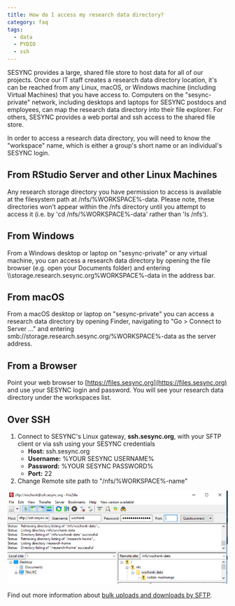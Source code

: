 ```yaml
---
title: How do I access my research data directory?
category: faq
tags:
  - data
  - PYDIO
  - ssh
---
```


SESYNC provides a large, shared file store to host data for all of our projects. Once our IT staff creates a research data directory location, it's can be reached from any Linux, macOS, or Windows machine (including Virtual Machines) that you have access to. Computers on the "sesync-private" network, including desktops and laptops for SESYNC postdocs and employees, can map the research data directory into their file explorer. For others, SESYNC provides a web portal and ssh access to the shared file store.

In order to access a research data directory, you will need to know the "workspace" name, which is either a group's short name or an individual's SESYNC login.

## From RStudio Server and other Linux Machines

Any research storage directory you have permission to access is available at the filesystem path at /nfs/%WORKSPACE%-data. Please note, these directories won't appear within the /nfs directory until you attempt to access it (i.e. by 'cd /nfs/%WORKSPACE%-data' rather than 'ls /nfs').

## From Windows

From a Windows desktop or laptop on "sesync-private" or any virtual machine, you can access a research data directory by opening the file browser (e.g. open your Documents folder) and entering \\\storage.research.sesync.org\%WORKSPACE%-data in the address bar.

## From macOS

From a macOS desktop or laptop on "sesync-private" you can access a research data directory by opening Finder, navigating to "Go > Connect to Server ..." and entering smb://storage.research.sesync.org/%WORKSPACE%-data as the server address.

## From a Browser

Point your web browser to [https://files.sesync.org](https://files.sesync.org) and use your SESYNC login and password. You will see your research data directory under the workspaces list.

## Over SSH

1. Connect to SESYNC's Linux gateway, **ssh.sesync.org**, with your SFTP client or via ssh using your SESYNC credentials
   * **Host:** ssh.sesync.org
   * **Username:** %YOUR SESYNC USERNAME%
   * **Password:** %YOUR SESYNC PASSWORD%
   * **Port:** 22
2. Change Remote site path to "/nfs/%WORKSPACE%-name"

![](/assets/images/sftp/sftp00.PNG)

Find out more information about [bulk uploads and downloads by SFTP](http://cyberhelp.sesync.org/quickstart/Bulk-upload-download-FileZilla.html).
